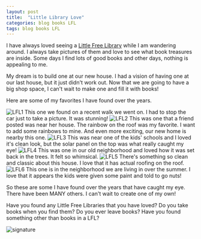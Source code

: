 ```yaml
---
layout: post
title:  "Little Library Love"
categories: blog books LFL
tags: blog books LFL
---
```

I have always loved seeing a [Little Free Library](https://littlefreelibrary.org/) while I am wandering around. I always take pictures of them and love to see what book treasures are inside. Some days I find lots of good books and other days, nothing is appealing to me. 

My dream is to build one at our new house. I had a vision of having one at our last house, but it just didn't work out. Now that we are going to have a big shop space, I can't wait to make one and fill it with books! 

Here are some of my favorites I have found over the years.

![LFL1](/images/LFL1.JPG)
This one we found on a recent walk we went on. I had to stop the car just to take a picture. It was stunning!
![LFL2](/images/LFL2.JPG)
This was one that a friend posted was near her house. The rainbow on the roof was my favorite. I want to add some rainbows to mine. And even more exciting, our new home is nearby this one.
![LFL3](/images/LFL3.JPG)
This was near one of the kids' schools and I loved it's clean look, but the solar panel on the top was what really caught my eye!
![LFL4](/images/LFL4.JPG)
This was one in our old neighborhood and loved how it was set back in the trees. It felt so whimsical.
![LFL5](/images/LFL5.JPG)
There's something so clean and classic about this house. I love that it has actual roofing on the roof.
![LFL6](/images/LFL6.JPG)
This one is in the neighborhood we are living in over the summer. I love that it appears the kids were given some paint and told to go nuts! 

So these are some I have found over the years that have caught my eye. There have been MANY others. I can't wait to create one of my own! 

Have you found any Little Free Libraries that you have loved? Do you take books when you find them? Do you ever leave books? Have you found something other than books in a LFL? 

![signature](/images/andi.jpg)